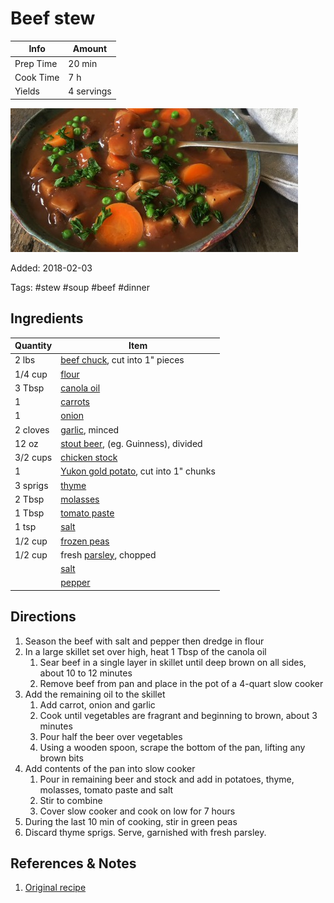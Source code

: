 # Beef stew

| Info      | Amount     |
| --------- | ---------- |
| Prep Time | 20 min     |
| Cook Time | 7 h        |
| Yields    | 4 servings |

![Beef stew](../_assets/beef-stew.jpg)

Added: 2018-02-03

Tags: #stew #soup #beef #dinner

## Ingredients

| Quantity | Item                                                                |
| -------- | ------------------------------------------------------------------- |
| 2 lbs    | [beef chuck](../Ingredients/beef-chuck.md), cut into 1" pieces      |
| 1/4 cup  | [flour](../Ingredients/flour.md)                                    |
| 3 Tbsp   | [canola oil](../Ingredients/canola%20oil.md)                        |
| 1        | [carrots](../Ingredients/carrot.md)                                 |
| 1        | [onion](../Ingredients/onion.md)                                    |
| 2 cloves | [garlic](../Ingredients/garlic.md), minced                          |
| 12 oz    | [stout beer](../Ingredients/stout-beer.md), (eg. Guinness), divided |
| 3/2 cups | [chicken stock](../Ingredients/chicken-stock.md)                    |
| 1        | [Yukon gold potato](../Ingredients/potato.md), cut into 1" chunks   |
| 3 sprigs | [thyme](../Ingredients/thyme.md)                                    |
| 2 Tbsp   | [molasses](../Ingredients/molasses.md)                              |
| 1 Tbsp   | [tomato paste](../Ingredients/tomato%20paste.md)                    |
| 1 tsp    | [salt](../Ingredients/salt.md)                                      |
| 1/2 cup  | [frozen peas](../Ingredients/frozen-peas.md)                        |
| 1/2 cup  | fresh [parsley](../Ingredients/parsley.md), chopped                 |
|          | [salt](../Ingredients/salt.md)                                      |
|          | [pepper](../Ingredients/pepper.md)                                  |

## Directions

1. Season the beef with salt and pepper then dredge in flour
2. In a large skillet set over high, heat 1 Tbsp of the canola oil
    1. Sear beef in a single layer in skillet until deep brown on all sides, about 10 to 12 minutes
    2. Remove beef from pan and place in the pot of a 4-quart slow cooker
3. Add the remaining oil to the skillet
    1. Add carrot, onion and garlic
    2. Cook until vegetables are fragrant and beginning to brown, about 3 minutes
    3. Pour half the beer over vegetables
    4. Using a wooden spoon, scrape the bottom of the pan, lifting any brown bits
4. Add contents of the pan into slow cooker
    1. Pour in remaining beer and stock and add in potatoes, thyme, molasses, tomato paste and salt
    2. Stir to combine
    3. Cover slow cooker and cook on low for 7 hours
5. During the last 10 min of cooking, stir in green peas
6. Discard thyme sprigs. Serve, garnished with fresh parsley.

## References & Notes

1. [Original recipe](http://www.foodnetwork.ca/recipe/slow-cooker-canadian-stout-and-alberta-beef-stew/20790/)
